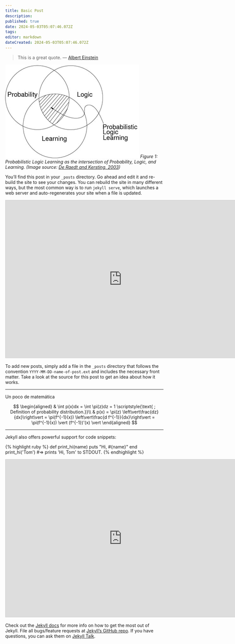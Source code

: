 ```yaml
---
title: Basic Post
description: 
published: true
date: 2024-05-03T05:07:46.072Z
tags: 
editor: markdown
dateCreated: 2024-05-03T05:07:46.072Z
---
```


> This is a great quote. &mdash; [Albert Einstein](https://es.wikipedia.org/wiki/Albert_Einstein)

![](/images/probabilistic_logic_learning.jpg)
*Figure 1: Probabilistic Logic Learning as the intersection of Probability, Logic, and Learning. (Image source: [De Raedt and Kersting, 2003](https://www.researchgate.net/publication/2878094_Probabilistic_Logic_Learning))*

<!--more-->


You’ll find this post in your `_posts` directory. Go ahead and edit it and re-build the site to see your changes. You can rebuild the site in many different ways, but the most common way is to run `jekyll serve`, which launches a web server and auto-regenerates your site when a file is updated.

<iframe src="https://www.desmos.com/calculator/ocouu4910y?embed" width="740px" height="500px" style="border: 1px solid #ccc" frameborder="0"></iframe>

To add new posts, simply add a file in the `_posts` directory that follows the convention `YYYY-MM-DD-name-of-post.ext` and includes the necessary front matter. Take a look at the source for this post to get an idea about how it works.

----


Un poco de matemática

$$
\begin{aligned}
& \int p(x)dx = \int \pi(z)dz = 1 \scriptstyle{\text{   ; Definition of probability distribution.}}\\
& p(x) = \pi(z) \left\vert\frac{dz}{dx}\right\vert = \pi(f^{-1}(x)) \left\vert\frac{d f^{-1}}{dx}\right\vert = \pi(f^{-1}(x)) \vert (f^{-1})'(x) \vert
\end{aligned}
$$

****

Jekyll also offers powerful support for code snippets:

{% highlight ruby %}
def print_hi(name)
  puts "Hi, #{name}"
end
print_hi('Tom')
#=> prints 'Hi, Tom' to STDOUT.
{% endhighlight %}

<iframe src="https://www.desmos.com/calculator/ocouu4910y" width="740px" height="500px" style="border: 1px solid #ccc" frameborder="0"></iframe>

Check out the [Jekyll docs][jekyll-docs] for more info on how to get the most out of Jekyll. File all bugs/feature requests at [Jekyll’s GitHub repo][jekyll-gh]. If you have questions, you can ask them on [Jekyll Talk][jekyll-talk].

[jekyll-docs]: https://jekyllrb.com/docs/home
[jekyll-gh]:   https://github.com/jekyll/jekyll
[jekyll-talk]: https://talk.jekyllrb.com/
